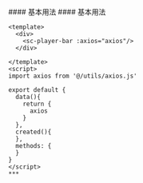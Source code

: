 
<cn>
#### 基本用法
</cn>

<us>
#### 基本用法
</us>

```tpl
<template>
  <div>
    <sc-player-bar :axios="axios"/>
  </div>

</template>
<script>
import axios from '@/utils/axios.js'

export default {
  data(){
    return {
      axios
    }
  },
  created(){
  },
  methods: {
  }
}
</script>
*** 